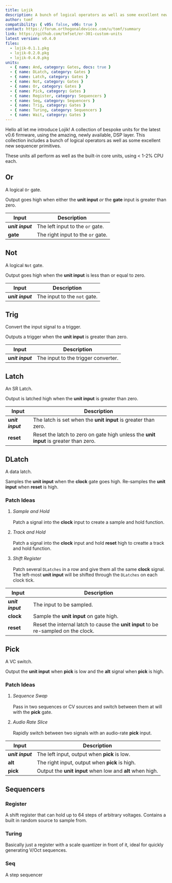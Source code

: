 ```yaml
---
title: Lojik
description: A bunch of logical operators as well as some excellent new sequencer primitives
author: tomf
compatibility: { v05: false, v06: true }
contact: https://forum.orthogonaldevices.com/u/tomf/summary
link: https://github.com/tmfset/er-301-custom-units
latest version: v0.4.0
files:
  - lojik-0.1.1.pkg
  - lojik-0.2.0.pkg
  - lojik-0.4.0.pkg
units:
  - { name: And, category: Gates, docs: true }
  - { name: DLatch, category: Gates }
  - { name: Latch, category: Gates }
  - { name: Not, category: Gates }
  - { name: Or, category: Gates }
  - { name: Pick, category: Gates }
  - { name: Register, category: Sequencers }
  - { name: Seq, category: Sequencers }
  - { name: Trig, category: Gates }
  - { name: Turing, category: Sequencers }
  - { name: Wait, category: Gates }
---
```


Hello all let me introduce Lojik! A collection of bespoke units for the latest v0.6 firmware, using the amazing, newly available, DSP layer. This collection includes a bunch of logical operators as well as some excellent new sequencer primitives.

These units all perform as well as the built-in core units, using < 1-2% CPU each.

## Or

A logical `Or` gate.

Output goes high when either the **unit input** _or_ the **gate** input is greater than zero.

| Input            | Description                       |
| ---------------- | --------------------------------- |
| **_unit input_** | The left input to the `or` gate.  |
| **gate**         | The right input to the `or` gate. |

## Not

A logical `Not` gate.

Output goes high when the **unit input** is less than or equal to zero.

| Input            | Description                  |
| ---------------- | ---------------------------- |
| **_unit input_** | The input to the `not` gate. |

## Trig

Convert the input signal to a trigger.

Outputs a trigger when the **unit input** is greater than zero.

| Input            | Description                         |
| ---------------- | ----------------------------------- |
| **_unit input_** | The input to the trigger converter. |

## Latch

An SR Latch.

Output is latched high when the **unit input** is greater than zero.

| Input            | Description                                                                          |
| ---------------- | ------------------------------------------------------------------------------------ |
| **_unit input_** | The latch is set when the **unit input** is greater than zero.                       |
| **reset**        | Reset the latch to zero on gate high unless the **unit input** is greater than zero. |

## DLatch

A data latch.

Samples the **unit input** when the **clock** gate goes high. Re-samples the **unit input** when **reset** is high.

### Patch Ideas

1. _Sample and Hold_<br><br>Patch a signal into the **clock** input to create a sample and hold function.

2. _Track and Hold_<br><br>Patch a signal into the **clock** input and hold **reset** high to creatte a track and hold function.

3. _Shift Register_<br><br>Patch several `DLatches` in a row and give them all the same **clock** signal. The left-most **unit input** will be shifted through the `DLatches` on each clock tick.

| Input            | Description                                                                         |
| ---------------- | ----------------------------------------------------------------------------------- |
| **_unit input_** | The input to be sampled.                                                            |
| **clock**        | Sample the **unit input** on gate high.                                             |
| **reset**        | Reset the internal latch to cause the **unit input** to be re-sampled on the clock. |

## Pick

A VC switch.

Output the **unit input** when **pick** is low and the **alt** signal when **pick** is high.

### Patch Ideas

1. _Sequence Swap_<br><br>Pass in two sequences or CV sources and switch between them at will with the **pick** gate.

2. _Audio Rate Slice_<br><br>Rapidly switch between two signals with an audio-rate **pick** input.

| Input            | Description                                               |
| ---------------- | --------------------------------------------------------- |
| **_unit input_** | The left input, output when **pick** is low.              |
| **alt**          | The right input, output when **pick** is high.            |
| **pick**         | Output the **unit input** when low and **alt** when high. |

## Sequencers

### Register

A shift register that can hold up to 64 steps of arbitrary voltages. Contains a built in random source to sample from.

<md-img src="lojik/lojik__000.png" alt=""></md-img>

### Turing

Basically just a register with a scale quantizer in front of it, ideal for quickly generating V/Oct sequences.

<md-img src="lojik/lojik__001.png" alt=""></md-img>

### Seq

A step sequencer

<md-img src="lojik/lojik__002.png" alt=""></md-img>
